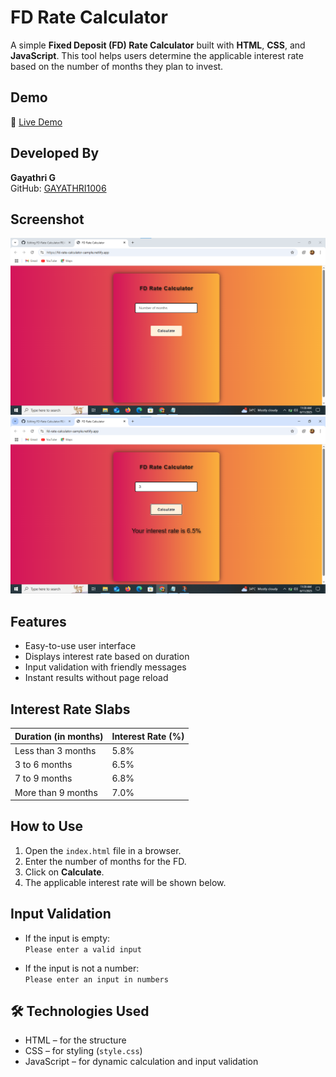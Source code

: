 # FD Rate Calculator

A simple **Fixed Deposit (FD) Rate Calculator** built with **HTML**, **CSS**, and **JavaScript**. This tool helps users determine the applicable interest rate based on the number of months they plan to invest.

## Demo

🔗 [Live Demo](https://fd-rate-calculator-sample.netlify.app/)  

## Developed By
**Gayathri G**  
GitHub: [GAYATHRI1006](https://github.com/GAYATHRI1006)

## Screenshot

![FD Rate Calculator Screenshot](fd1.png)  
![FD Rate Calculator Screenshot](fd2.png)  

## Features

- Easy-to-use user interface
- Displays interest rate based on duration
- Input validation with friendly messages
- Instant results without page reload

## Interest Rate Slabs

| Duration (in months) | Interest Rate (%) |
|----------------------|-------------------|
| Less than 3 months   | 5.8%              |
| 3 to 6 months        | 6.5%              |
| 7 to 9 months        | 6.8%              |
| More than 9 months   | 7.0%              |


## How to Use

1. Open the `index.html` file in a browser.
2. Enter the number of months for the FD.
3. Click on **Calculate**.
4. The applicable interest rate will be shown below.

## Input Validation

- If the input is empty:  
  `Please enter a valid input`

- If the input is not a number:  
  `Please enter an input in numbers`

## 🛠️ Technologies Used

- HTML – for the structure
- CSS – for styling (`style.css`)
- JavaScript – for dynamic calculation and input validation



